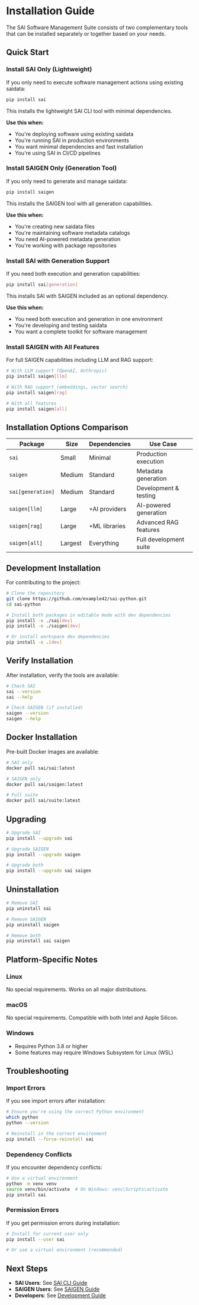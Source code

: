 # Installation Guide

The SAI Software Management Suite consists of two complementary tools that can be installed separately or together based on your needs.

## Quick Start

### Install SAI Only (Lightweight)

If you only need to execute software management actions using existing saidata:

```bash
pip install sai
```

This installs the lightweight SAI CLI tool with minimal dependencies.

**Use this when:**
- You're deploying software using existing saidata
- You're running SAI in production environments
- You want minimal dependencies and fast installation
- You're using SAI in CI/CD pipelines

### Install SAIGEN Only (Generation Tool)

If you only need to generate and manage saidata:

```bash
pip install saigen
```

This installs the SAIGEN tool with all generation capabilities.

**Use this when:**
- You're creating new saidata files
- You're maintaining software metadata catalogs
- You need AI-powered metadata generation
- You're working with package repositories

### Install SAI with Generation Support

If you need both execution and generation capabilities:

```bash
pip install sai[generation]
```

This installs SAI with SAIGEN included as an optional dependency.

**Use this when:**
- You need both execution and generation in one environment
- You're developing and testing saidata
- You want a complete toolkit for software management

### Install SAIGEN with All Features

For full SAIGEN capabilities including LLM and RAG support:

```bash
# With LLM support (OpenAI, Anthropic)
pip install saigen[llm]

# With RAG support (embeddings, vector search)
pip install saigen[rag]

# With all features
pip install saigen[all]
```

## Installation Options Comparison

| Package | Size | Dependencies | Use Case |
|---------|------|--------------|----------|
| `sai` | Small | Minimal | Production execution |
| `saigen` | Medium | Standard | Metadata generation |
| `sai[generation]` | Medium | Standard | Development & testing |
| `saigen[llm]` | Large | +AI providers | AI-powered generation |
| `saigen[rag]` | Large | +ML libraries | Advanced RAG features |
| `saigen[all]` | Largest | Everything | Full development suite |

## Development Installation

For contributing to the project:

```bash
# Clone the repository
git clone https://github.com/example42/sai-python.git
cd sai-python

# Install both packages in editable mode with dev dependencies
pip install -e ./sai[dev]
pip install -e ./saigen[dev]

# Or install workspace dev dependencies
pip install -e .[dev]
```

## Verify Installation

After installation, verify the tools are available:

```bash
# Check SAI
sai --version
sai --help

# Check SAIGEN (if installed)
saigen --version
saigen --help
```

## Docker Installation

Pre-built Docker images are available:

```bash
# SAI only
docker pull sai/sai:latest

# SAIGEN only
docker pull sai/saigen:latest

# Full suite
docker pull sai/suite:latest
```

## Upgrading

```bash
# Upgrade SAI
pip install --upgrade sai

# Upgrade SAIGEN
pip install --upgrade saigen

# Upgrade both
pip install --upgrade sai saigen
```

## Uninstallation

```bash
# Remove SAI
pip uninstall sai

# Remove SAIGEN
pip uninstall saigen

# Remove both
pip uninstall sai saigen
```

## Platform-Specific Notes

### Linux
No special requirements. Works on all major distributions.

### macOS
No special requirements. Compatible with both Intel and Apple Silicon.

### Windows
- Requires Python 3.8 or higher
- Some features may require Windows Subsystem for Linux (WSL)

## Troubleshooting

### Import Errors

If you see import errors after installation:

```bash
# Ensure you're using the correct Python environment
which python
python --version

# Reinstall in the correct environment
pip install --force-reinstall sai
```

### Dependency Conflicts

If you encounter dependency conflicts:

```bash
# Use a virtual environment
python -m venv venv
source venv/bin/activate  # On Windows: venv\Scripts\activate
pip install sai
```

### Permission Errors

If you get permission errors during installation:

```bash
# Install for current user only
pip install --user sai

# Or use a virtual environment (recommended)
```

## Next Steps

- **SAI Users**: See [SAI CLI Guide](./sai-cli-guide.md)
- **SAIGEN Users**: See [SAIGEN Guide](./saigen-guide.md)
- **Developers**: See [Development Guide](./development.md)
